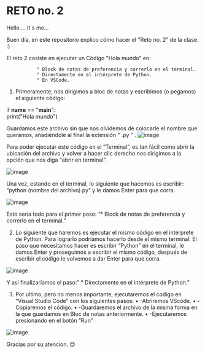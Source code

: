 # RETO no. 2

Hello…. it´s me... 

Buen día, en este repositorio explico cómo hacer el "Reto no. 2" de la clase.   :) 

El reto 2 cosiste en ejecutar un Código "Hola mundo" en:

               ° Block de notas de preferencia y correrlo en el terminal.
               ° Directamente en el intérprete de Python.
               ° En VSCode.
               
1.	Primeramente, nos dirigimos a bloc de notas y escribimos (o pegamos) el siguiente código:


if __name__ == "__main__”:     
print("Hola mundo")                   




Guardamos este archivo sin que nos olvidemos de colocarle el nombre que queramos, añadiéndole al final la extensión “ .py ”
.
 ![image](https://user-images.githubusercontent.com/124616179/218882472-539f73c1-6e24-4c1e-a8a2-0feff2947f4c.png)

Para poder ejecutar este código en el “Terminal”, es tan fácil como abrir la ubicación del archivo y volver a hacer clic derecho nos dirigimos a la opción que nos diga “abrir en terminal”.

 ![image](https://user-images.githubusercontent.com/124616179/218882593-07438df4-600f-4777-9054-ed4627c98b78.png)


Una vez, estando en el terminal, lo siguiente que hacemos es escribir: “python (nombre del archivo).py” y le damos Enter para que corra.

![image](https://user-images.githubusercontent.com/124616179/218882858-80b009a8-d8e4-4b54-9405-8c4b020ecd23.png)

 
Esto seria todo para el primer paso: “° Block de notas de preferencia y correrlo en el terminal.”

2.	Lo siguiente que haremos es ejecutar el mismo código en el intérprete de Python. Para lograrlo podríamos hacerlo desde el mismo terminal. El paso que necesitamos hacer es escribir “Python” en el terminal, le damos Enter y proseguimos a escribir el mismo código, después de escribir el código le volvemos a dar Enter para que corra. 

![image](https://user-images.githubusercontent.com/124616179/218882917-0972bae8-ee8a-4329-91cf-6ef946a0ff6b.png)

  Y así finalizaríamos el paso:” ° Directamente en el intérprete de Python.”
	
3.	Por ultimo, pero no menos importante, ejecutaremos el codigo en “Visual Studio Code” con los siguientes pasos:
•	-Abriremos VScode.
•	-Copiaremos el código.
•	-Guardaremos el archivo de la misma forma en la que guardamos en Bloc de notas        anteriormente. 
•	-Ejecutaremos presionando en el botón “Run”

![image](https://user-images.githubusercontent.com/124616179/218882989-79ca93e2-c440-4ea8-8fbb-b12f5949f71a.png)

 
Gracias por su atencion.    😊

